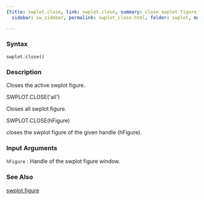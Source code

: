 ```yaml
---
{title: swplot.close, link: swplot.close, summary: close swplot figure, keywords: sample,
  sidebar: sw_sidebar, permalink: swplot_close.html, folder: swplot, mathjax: 'true'}

---
```


### Syntax

`swplot.close()`

### Description

Closes the active swplot figure.
 
SWPLOT.CLOSE('all')
 
Closes all swplot figure.
 
SWPLOT.CLOSE(hFigure)
 
closes the swplot figure of the given handle (hFigure).
 

### Input Arguments

`hFigure`
: Handle of the swplot figure window.

### See Also

[swplot.figure](swplot_figure.html)

